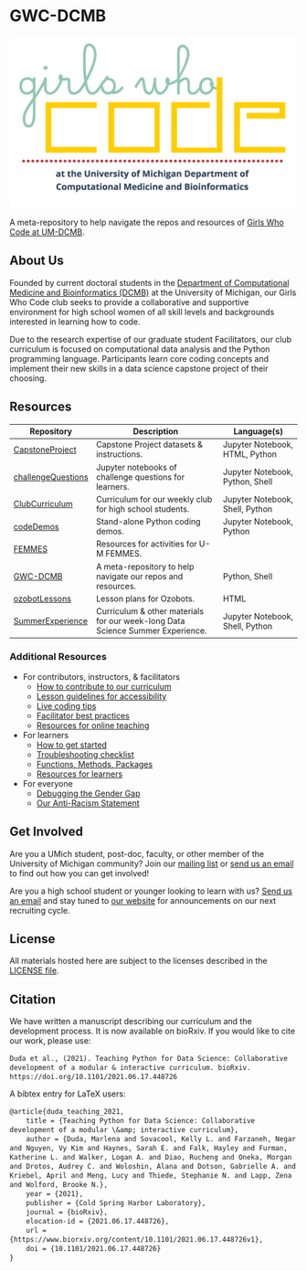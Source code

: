 # GWC-DCMB

<img src="logo.png" height="300" />

A meta-repository to help navigate the repos and resources of
[Girls Who Code at UM-DCMB](http://umich.edu/~girlswc/).

## About Us

Founded by current doctoral students in the
[Department of Computational Medicine and Bioinformatics (DCMB)](https://medicine.umich.edu/dept/computational-medicine-bioinformatics)
at the University of Michigan, our Girls Who Code club seeks to provide a
collaborative and supportive environment for high school women of all skill levels
and backgrounds interested in learning how to code.

Due to the research expertise of our graduate student Facilitators, our club
curriculum is focused on computational data analysis and the Python programming
language. Participants learn core coding concepts and implement their new skills
in a data science capstone project of their choosing.

## Resources

| Repository | Description | Language(s) |
|---|---|---|
| [CapstoneProject](https://github.com/GWC-DCMB/CapstoneProject) | Capstone Project datasets & instructions. | Jupyter Notebook, HTML, Python |
| [challengeQuestions](https://github.com/GWC-DCMB/challengeQuestions) | Jupyter notebooks of challenge questions for learners. | Jupyter Notebook, Python, Shell |
| [ClubCurriculum](https://github.com/GWC-DCMB/ClubCurriculum) | Curriculum for our weekly club for high school students. | Jupyter Notebook, Shell, Python |
| [codeDemos](https://github.com/GWC-DCMB/codeDemos) | Stand-alone Python coding demos. | Jupyter Notebook, Python |
| [FEMMES](https://github.com/GWC-DCMB/FEMMES) | Resources for activities for U-M FEMMES. |  |
| [GWC-DCMB](https://github.com/GWC-DCMB/GWC-DCMB) | A meta-repository to help navigate our repos and resources. | Python, Shell |
| [ozobotLessons](https://github.com/GWC-DCMB/ozobotLessons) | Lesson plans for Ozobots. | HTML |
| [SummerExperience](https://github.com/GWC-DCMB/SummerExperience) | Curriculum & other materials for our week-long Data Science Summer Experience. | Jupyter Notebook, Shell, Python |

### Additional Resources

- For contributors, instructors, & facilitators
    - [How to contribute to our curriculum](CONTRIBUTING.md)
    - [Lesson guidelines for accessibility](writing-accessible-lessons.md)
    - [Live coding tips](live-coding-tips.md)
    - [Facilitator best practices](facilitator-best-practices.md)
    - [Resources for online teaching](online-teaching.md)
- For learners
    - [How to get started](get-started.md)
    - [Troubleshooting checklist](troubleshooting-checklist.md)
    - [Functions, Methods, Packages](functions_methods_packages.md)
    - [Resources for learners](learning-resources.md)
- For everyone
    - [Debugging the Gender Gap](debugging-the-gender-gap.md)
    - [Our Anti-Racism Statement](anti-racism.md)


## Get Involved

Are you a UMich student, post-doc, faculty, or other member of the
University of Michigan community? Join our
[mailing list](https://mcommunity.umich.edu/#group:Bioinformatics%20Girls%20Who%20Code)
or [send us an email](mailto:gwc.bioinfo-requests@umich.edu) to find out
how you can get involved!

Are you a high school student or younger looking to learn with us?
[Send us an email](mailto:gwc.bioinfo-requests@umich.edu)
and stay tuned to [our website](http://umich.edu/~girlswc)
for announcements on our next recruiting cycle.

## License

All materials hosted here are subject to the licenses described in the [LICENSE file](LICENSE.md).

## Citation

We have written a manuscript describing our curriculum and the development
process. It is now available on bioRxiv. If you would like to cite our work,
please use:

```
Duda et al., (2021). Teaching Python for Data Science: Collaborative development of a modular & interactive curriculum. bioRxiv. https://doi.org/10.1101/2021.06.17.448726
```

A bibtex entry for LaTeX users:

```
@article{duda_teaching_2021,
	title = {Teaching Python for Data Science: Collaborative development of a modular \&amp; interactive curriculum},
	author = {Duda, Marlena and Sovacool, Kelly L. and Farzaneh, Negar and Nguyen, Vy Kim and Haynes, Sarah E. and Falk, Hayley and Furman, Katherine L. and Walker, Logan A. and Diao, Rucheng and Oneka, Morgan and Drotos, Audrey C. and Woloshin, Alana and Dotson, Gabrielle A. and Kriebel, April and Meng, Lucy and Thiede, Stephanie N. and Lapp, Zena and Wolford, Brooke N.},
	year = {2021},
	publisher = {Cold Spring Harbor Laboratory},
    journal = {bioRxiv},
	elocation-id = {2021.06.17.448726},
	url = {https://www.biorxiv.org/content/10.1101/2021.06.17.448726v1},
	doi = {10.1101/2021.06.17.448726}
}
```
